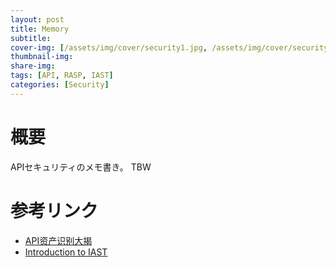 ```yaml
---
layout: post
title: Memory
subtitle: 
cover-img: [/assets/img/cover/security1.jpg, /assets/img/cover/security2.jpg, /assets/img/cover/security3.jpg]
thumbnail-img: 
share-img:
tags: [API, RASP, IAST]
categories: [Security]
---
```


# 概要
APIセキュリティのメモ書き。
TBW

# 参考リンク
- [API资产识别大揭](https://zhuanlan.zhihu.com/p/650406718)
- [Introduction to IAST](https://dzone.com/refcardz/introduction-to-iast)
